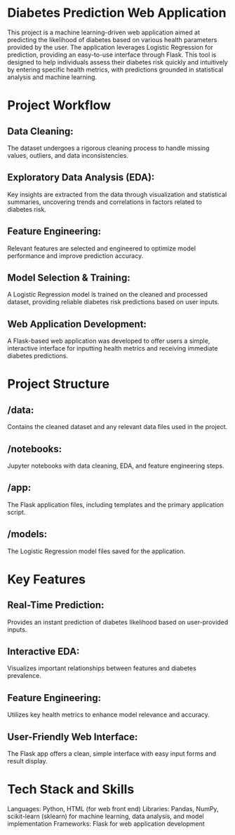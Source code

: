 # Diabetes Prediction Web Application
This project is a machine learning-driven web application aimed at predicting the likelihood of diabetes based on various health parameters provided by the user. The application leverages Logistic Regression for prediction, providing an easy-to-use interface through Flask. This tool is designed to help individuals assess their diabetes risk quickly and intuitively by entering specific health metrics, with predictions grounded in statistical analysis and machine learning.

# Project Workflow
## Data Cleaning: 
The dataset undergoes a rigorous cleaning process to handle missing values, outliers, and data inconsistencies.

## Exploratory Data Analysis (EDA):
Key insights are extracted from the data through visualization and statistical summaries, uncovering trends and correlations in factors related to diabetes risk.

## Feature Engineering:
Relevant features are selected and engineered to optimize model performance and improve prediction accuracy.

## Model Selection & Training:
A Logistic Regression model is trained on the cleaned and processed dataset, providing reliable diabetes risk predictions based on user inputs.
## Web Application Development:
A Flask-based web application was developed to offer users a simple, interactive interface for inputting health metrics and receiving immediate diabetes predictions.
# Project Structure
## /data: 
Contains the cleaned dataset and any relevant data files used in the project.
## /notebooks:
Jupyter notebooks with data cleaning, EDA, and feature engineering steps.
## /app:
The Flask application files, including templates and the primary application script.
## /models:
The Logistic Regression model files saved for the application.
# Key Features
## Real-Time Prediction:
Provides an instant prediction of diabetes likelihood based on user-provided inputs.
## Interactive EDA: 
Visualizes important relationships between features and diabetes prevalence.
## Feature Engineering:
Utilizes key health metrics to enhance model relevance and accuracy.
## User-Friendly Web Interface:
The Flask app offers a clean, simple interface with easy input forms and result display.
# Tech Stack and Skills
Languages: Python, HTML (for web front end)
Libraries: Pandas, NumPy, scikit-learn (sklearn) for machine learning, data analysis, and model implementation
Frameworks: Flask for web application development

